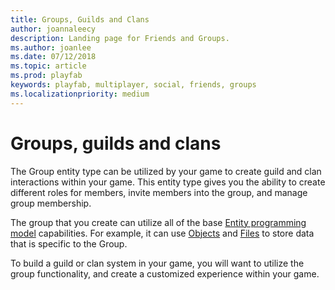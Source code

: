 ```yaml
---
title: Groups, Guilds and Clans
author: joannaleecy
description: Landing page for Friends and Groups.
ms.author: joanlee
ms.date: 07/12/2018
ms.topic: article
ms.prod: playfab
keywords: playfab, multiplayer, social, friends, groups
ms.localizationpriority: medium
---
```


# Groups, guilds and clans

The Group entity type can be utilized by your game to create guild and clan interactions within your game. This entity type gives you the ability to create different roles for members, invite members into the group, and manage group membership.

The group that you create can utilize all of the base [Entity programming model](../../data/entities/index.md) capabilities. For example, it can use [Objects](../../data/entities/entity-objects.md) and [Files](../../data/entities/entity-files.md) to store data that is specific to the Group.

To build a guild or clan system in your game, you will want to utilize the group functionality, and create a customized experience within your game.
